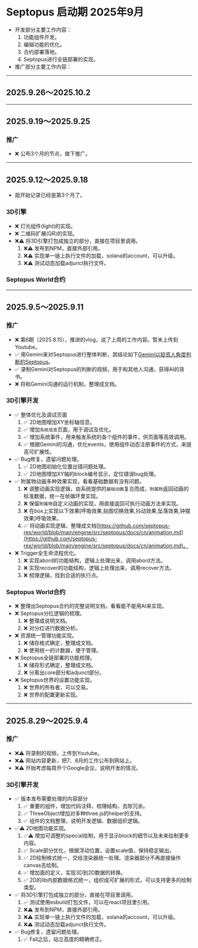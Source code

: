 # Septopus 启动期 2025年9月

* 开发部分主要工作内容：
    1. 功能组件开发。
    2. 编辑功能的优化。 
    3. 合约部署落地。
    4. Septopus进行全链部署的实现。
* 推广部分主要工作内容：

------------------------------------------------------

## 2025.9.26～2025.10.2

------------------------------------------------------

## 2025.9.19～2025.9.25

### 推广

* ❌ 公布3个月的节点，做下推广。

------------------------------------------------------

## 2025.9.12～2025.9.18

* 距开始记录已经是第3个月了。

### 3D引擎

* ❌ 灯光组件(light)的实现。
* ❌ 二维码扩展(QR)的实现。
* ❌⚠️ 将3D引擎打包成独立的部分，直接在项目里调用。
    1. ❌⚠️ 发布到NPM，直接外部引用。
    2. ❌⚠️ 实现单一链上执行文件的加载，solana的account，可以升级。
    3. ❌⚠️ 测试动态加载adjunct执行文件。

### Septopus World合约

------------------------------------------------------

## 2025.9.5～2025.9.11

### 推广

* ❌ 第6期（2025.8.15），推进的vlog，说了上周的工作内容。暂未上传到Youtube。
* ✅ 用Gemini来对Septopus进行整体判断，其结论如下[Gemini以投资人角度判断的Septopus](gemini/20250907.md)。
* ✅ 录制Gemini对Septopus的判断的视频，用于和其他人沟通，获得AI的背书。
* ❌ 将和Gemini沟通的运行机制，整理成文档。

### 3D引擎开发

* ✅ 整体优化及调试页面
    1. ✅ 2D地图增加XY坐标轴信息。
    2. ✅ 增加`系统信息`页面，用于调试及优化。
    3. ✅ 增加系统事件，用来触发系统的各个组件的事件，供页面等高效调用。
    4. ✅ 根据Gemini的沟通，优化events，使用组件动态注册事件的方式，来提高可扩展性。
* ✅ Bug修复，遗留问题处理。
    1. ✅ 2D地图初始化位置出错问题处理。
    2. ✅ 2D地图增加XY轴的block编号显示，定位错误bug处理。
* ✅ 附属物动画多种效果实现，看看基础数据有没有问题。
    1. ❌ 调整动画实现逻辑，由系统提供的`基础动画`复合而成，`附属物`返回动画的标准数据，统一在帧循环里实现。
    2. ❌ 保留`附属物`自定义动画的实现，用直接返回可执行动画方法来实现。
    3. ❌ 在box上实现以下效果[呼吸效果,贴图切换效果,抖动效果,坠落效果,钟摆效果]呼吸效果。
    4. ✅ 将动画实现逻辑，整理成文档[https://github.com/septopus-rex/world/blob/main/engine/src/septopus/docs/cn/animation.md](https://github.com/septopus-rex/world/blob/main/engine/src/septopus/docs/cn/animation.md)。
* ❌ Trigger全生命流程优化。
    1. ❌ 实现abord的功能结构，逻辑上处理出来，调用abord方法。
    2. ❌ 实现recover的功能结构，逻辑上处理出来，调用recover方法。
    3. ❌ 梳理逻辑，找到合适的执行点。

### Septopus World合约

* ❌ 整理出Septopus合约的完整说明文档，看看能不能用AI来实现。
* ❌ Septopus分红逻辑的梳理。
    1. ❌ 整理成说明文档。
    2. ❌ 对分红进行数据分析。
* ❌ 资源统一管理功能实现。
    1. ❌ 储存格式确定，整理成文档。
    2. ❌ 使用统一的计数器，便于管理。
* ❌ Septopus全链部署的功能梳理。
    1. ❌ 储存形式确定，整理成文档。
    2. ❌ 分离出core部分和adjunct部分。
* ❌ Septopus世界的设置功能实现。
    1. ❌ 世界的所有者，可以交易。
    2. ❌ 世界的配置更新实现。

------------------------------------------------------

## 2025.8.29～2025.9.4

### 推广

* ❌⚠️ 将录制的视频，上传到Youtube。
* ❌⚠️ 网站内容更新，把7、8月的工作公布到网站上。
* ❌⚠️ 开始考虑每周开个Google会议，说明开发的情况。

### 3D引擎开发

* ✅ 版本发布需要处理的内容部分
    1. ✅ 重要的组件，增加代码注释，梳理结构，去除冗余。
    2. ✅ ThreeObject增加对多种three.js的helper的支持。
    3. ✅ 组件的文档整理，说明开发逻辑、数据组织逻辑。
* ✅⚠️ 2D地图功能实现。
    1. ✅⚠️ 增加可调整的special绘制，用于显示block的细节以及未来绘制更多内容。
    2. ✅ Scale部分优化，根据浮动位置，设置scale值，保持稳定输出。
    3. ✅ 2D绘制格式统一，交给渲染器统一处理。渲染器部分不再直接操作canvas去绘制。
    4. ✅ 增加面的定义，实现3D到2D数据的转换。
    5. ✅ 2D的lib内部数据格式统一，组织成可扩展的形式，可以支持更多的绘制类型。
* ✅ 将3D引擎打包成独立的部分，直接在项目里调用。
    1. ✅ 测试使用esbuild打包文件，可以在react项目里引用。
    2. ❌⚠️ 发布到NPM，直接外部引用。
    3. ❌⚠️ 实现单一链上执行文件的加载，solana的account，可以升级。
    4. ❌⚠️ 测试动态加载adjunct执行文件。
* ✅ Bug修复，遗留问题处理。
    1. ✅ Fall之后，站立高度的精确修正。